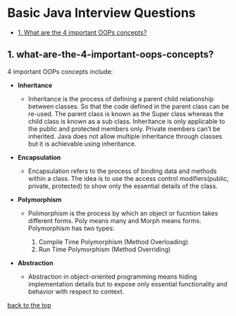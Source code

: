 # Basic Java Interview Questions

+ [1. What are the 4 important OOPs concepts?](#1-what-are-the-4-important-oops-concepts)

## 1. what-are-the-4-important-oops-concepts?

4 important OOPs concepts include:
+ **Inheritance**
    + Inheritance is the process of defining a parent child relationship between classes. So that the code defined in the parent class can be re-used. The parent class is known as the Super class whereas the child class is known as a sub class.
    Inheritance is only applicable to the public and protected members only. Private members can’t be inherited. Java does not allow multiple inheritance through classes but it is achievable using inheritance.
+ **Encapsulation**
    + Encapsulation refers to the process of binding data and methods within a class. The idea is to use the access control modifiers(public, private, protected) to show only the essential details of the class.
+ **Polymorphism**
    + Polimorphism is the process by which an object or fucntion takes different forms. Poly means many and Morph means forms.
    Polymorphism has two types:

       1. Compile Time Polymorphism (Method Overloading)
       2. Run Time Polymorphism (Method Overriding)

+ **Abstraction**
    + Abstraction in object-oriented programming means hiding implementation details but to expose only 
    essential functionality and behavior with respect to context.
   
[back to the top](#basic-java-interview-questions)